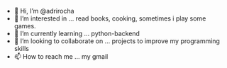 - 👋 Hi, I’m @adrirocha
- 👀 I’m interested in ... read books, cooking, sometimes i play some games.
- 🌱 I’m currently learning ... python-backend
- 💞️ I’m looking to collaborate on ... projects to improve my programming skills
- 📫 How to reach me ... my gmail

<!---
adrirocha/adrirocha is a ✨ special ✨ repository because its `README.md` (this file) appears on your GitHub profile.
You can click the Preview link to take a look at your changes.
--->
